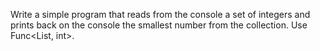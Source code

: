 Write a simple program that reads from the console a set of integers and prints back on the console the smallest
number from the collection. Use Func<List<int>, int>.
